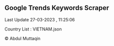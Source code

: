 

## Google Trends Keywords Scraper 
 
Last Update 27-03-2023 , 11:25:06

Country List :
VIETNAM.json



© Abdul Muttaqin 
